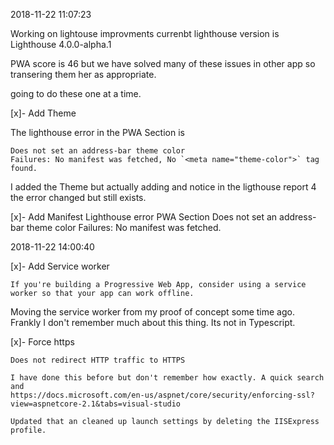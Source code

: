 2018-11-22 11:07:23

Working on lightouse improvments currenbt lighthouse version is Lighthouse 4.0.0-alpha.1

PWA score is 46 but we have solved many of these issues in other app so transering them her as appropriate.

going to do these one at a time.

 [x]- Add Theme

  The lighthouse error in the PWA Section is 

    Does not set an address-bar theme color
    Failures: No manifest was fetched, No `<meta name="theme-color">` tag found.

I added the Theme but actually adding and notice in the ligthouse report 4 the error changed but still exists.

[x]- Add Manifest
  Lighthouse error PWA Section
    Does not set an address-bar theme color
    Failures: No manifest was fetched.


2018-11-22 14:00:40

[x]- Add Service worker
    
    If you're building a Progressive Web App, consider using a service worker so that your app can work offline.

Moving the service worker from my proof of concept some time ago.
Frankly I don't remember much about this thing. Its not in Typescript.


[x]- Force https 

    Does not redirect HTTP traffic to HTTPS

    I have done this before but don't remember how exactly. A quick search and 
    https://docs.microsoft.com/en-us/aspnet/core/security/enforcing-ssl?view=aspnetcore-2.1&tabs=visual-studio

    Updated that an cleaned up launch settings by deleting the IISExpress profile.